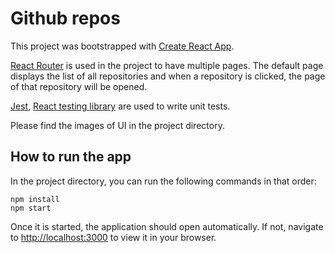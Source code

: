 # Github repos

This project was bootstrapped with [Create React App](https://github.com/facebook/create-react-app).

[React Router](https://reactrouter.com/) is used in the project to have multiple pages. The default page displays the list of all repositories and when a repository is clicked, the page of that repository will be opened.

[Jest](https://jestjs.io/), [React testing library](https://testing-library.com/) are used to write unit tests.

Please find the images of UI in the project directory.

## How to run the app

In the project directory, you can run the following commands in that order:

```
npm install
npm start
```

Once it is started, the application should open automatically. If not, navigate to [http://localhost:3000](http://localhost:3000) to view it in your browser.
